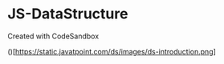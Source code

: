 # JS-DataStructure

Created with CodeSandbox

()[https://static.javatpoint.com/ds/images/ds-introduction.png]
